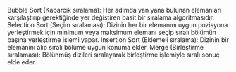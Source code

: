 Bubble Sort (Kabarcık sıralama): Her adımda yan yana bulunan elemanları karşılaştırıp gerektiğinde yer değiştiren basit bir sıralama algoritmasıdır.
Selection Sort (Seçim sıralaması): Dizinin her bir elemanını uygun pozisyona yerleştirmek için minimum veya maksimum elemanı seçip sıralı bölümün başına yerleştirme işlemi yapar.
Insertion Sort (Eklemeli sıralama): Dizinin bir elemanını alıp sıralı bölüme uygun konuma ekler.
Merge (Birleştirme sıralaması): Bölünmüş dizileri sıralayarak birleştirme işlemiyle sıralı sonuç elde eder.
